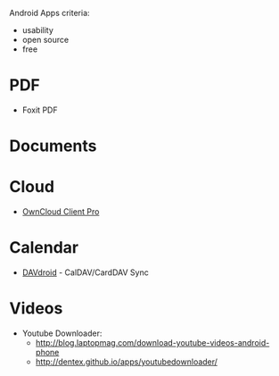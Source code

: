 Android Apps criteria:
* usability
* open source
* free

# PDF
* Foxit PDF

# Documents

# Cloud
* [OwnCloud Client Pro](https://play.google.com/store/apps/details?id=owncloud.pro&hl=en)

# Calendar
* [DAVdroid](https://play.google.com/store/apps/details?id=at.bitfire.davdroid) - CalDAV/CardDAV Sync

# Videos
* Youtube Downloader:
    * http://blog.laptopmag.com/download-youtube-videos-android-phone
    * http://dentex.github.io/apps/youtubedownloader/

